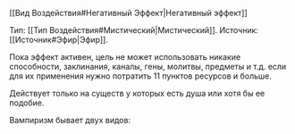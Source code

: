 [[Вид Воздействия#Негативный Эффект|Негативный эффект]]

Тип: [[Тип Воздействия#Мистический|Мистический]].
Источник: [[Источник#Эфир|Эфир]].

Пока эффект активен, цель не может использовать никакие способности, заклинания, каналы, гены, молитвы, предметы и т.д. если для их применения нужно потратить 11 пунктов ресурсов и больше. 

Действует только на существ у которых есть душа или хотя бы ее подобие. 

Вампиризм бывает двух видов: